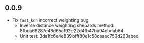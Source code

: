 ## 0.0.9

- Fix `fast_knn` incorrect weighting bug
    * Inverse distance weighting shepards method: 8fbda66287e48d65af92e22d4fb47ba94cbdab64
    * Unit test: 3da1fc6e4e839bfff80e1c58ceaec750d293abed
